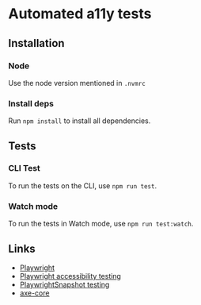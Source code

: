 # Automated a11y tests

## Installation

### Node

Use the node version mentioned in `.nvmrc`

### Install deps

Run `npm install` to install all dependencies.

## Tests

### CLI Test

To run the tests on the CLI, use `npm run test`.

### Watch mode

To run the tests in Watch mode, use `npm run test:watch`.

## Links

- [Playwright](https://playwright.dev/)
- [Playwright accessibility testing](https://playwright.dev/docs/accessibility-testing)
- [PlaywrightSnapshot testing](https://playwright.dev/docs/aria-snapshots)
- [axe-core](https://www.npmjs.com/package/@axe-core/playwright)